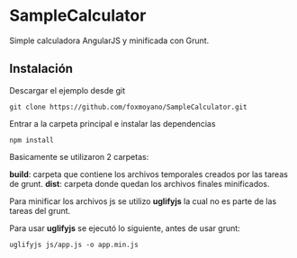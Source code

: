 # SampleCalculator

Simple calculadora AngularJS y minificada con Grunt.

## Instalación

Descargar el ejemplo desde git

```
git clone https://github.com/foxmoyano/SampleCalculator.git
```

Entrar a la carpeta principal e instalar las dependencias
```
npm install
```


Basicamente se utilizaron 2 carpetas:

**build**: carpeta que contiene los archivos temporales creados por las tareas de grunt.
**dist**: carpeta donde quedan los archivos finales minificados.

Para minificar los archivos js se utilizo **uglifyjs** la cual no es parte de las tareas del grunt.

Para usar **uglifyjs** se ejecutó lo siguiente, antes de usar grunt:

```
uglifyjs js/app.js -o app.min.js
```



